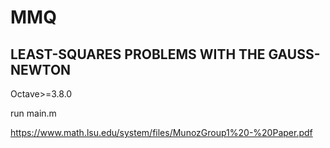 # MMQ
LEAST-SQUARES PROBLEMS WITH THE GAUSS-NEWTON
---------------------------------
Octave>=3.8.0

run main.m

https://www.math.lsu.edu/system/files/MunozGroup1%20-%20Paper.pdf
